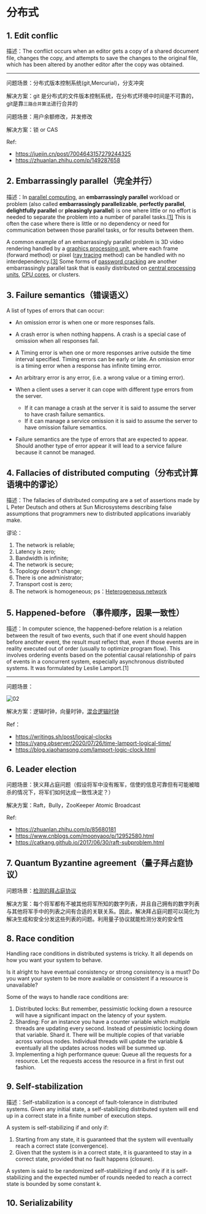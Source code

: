 # 分布式

## 1. Edit conflic

描述：The conflict occurs when an editor gets a copy of a shared document file, changes the copy, and attempts to save the changes to the original file, which has been altered by another editor after the copy was obtained.

---------------------

问题场景：分布式版本控制系统(git,Mercurial)，分支冲突

解决方案：git 是分布式的文件版本控制系统，在分布式环境中时间是不可靠的，git是靠`三路合并算法`进行合并的

问题场景：用户余额修改，并发修改

解决方案：锁 or CAS

Ref:

- https://juejin.cn/post/7004643157279244325
- https://zhuanlan.zhihu.com/p/149287658

## 2. Embarrassingly parallel（完全并行）

描述：In [parallel computing](https://en.wikipedia.org/wiki/Parallel_computing), an **embarrassingly parallel** workload or problem (also called **embarrassingly parallelizable**, **perfectly parallel**, **delightfully parallel** or **pleasingly parallel**) is one where little or no effort is needed to separate the problem into a number of parallel tasks.[[1\]](https://en.wikipedia.org/wiki/Embarrassingly_parallel#cite_note-1) This is often the case where there is little or no dependency or need for communication between those parallel tasks, or for results between them.

A common example of an embarrassingly parallel problem is 3D video rendering handled by a [graphics processing unit](https://en.wikipedia.org/wiki/Graphics_processing_unit), where each frame (forward method) or pixel ([ray tracing](https://en.wikipedia.org/wiki/Ray_tracing_(graphics)) method) can be handled with no interdependency.[[3\]](https://en.wikipedia.org/wiki/Embarrassingly_parallel#cite_note-ChalmersReinhard2011-3) Some forms of [password cracking](https://en.wikipedia.org/wiki/Password_cracking) are another embarrassingly parallel task that is easily distributed on [central processing units](https://en.wikipedia.org/wiki/Central_processing_unit), [CPU cores](https://en.wikipedia.org/wiki/CPU_core), or clusters.

## 3. Failure semantics（错误语义）
A list of types of errors that can occur:

- An omission error is when one or more responses fails. 

- A crash error is when nothing happens. A crash is a special case of omission when all responses fail.
- A Timing error is when one or more responses arrive outside the time interval specified. Timing errors can be early or late. An omission error is a timing error when a response has infinite timing error.
- An arbitrary error is any error, (i.e. a wrong value or a timing error).
- When a client uses a server it can cope with different type errors from the server.
  - If it can manage a crash at the server it is said to assume the server to have crash failure semantics.
  - If it can manage a service omission it is said to assume the server to have omission failure semantics.
- Failure semantics are the type of errors that are expected to appear.
Should another type of error appear it will lead to a service failure because it cannot be managed.


## 4. Fallacies of distributed computing（分布式计算语境中的谬论）

描述：The fallacies of distributed computing are a set of assertions made by L Peter Deutsch and others at Sun Microsystems describing false assumptions that programmers new to distributed applications invariably make.

谬论：
1. The network is reliable;
2. Latency is zero;
3. Bandwidth is infinite;
4. The network is secure;
5. Topology doesn't change;
6. There is one administrator;
7. Transport cost is zero;
8. The network is homogeneous; ps：[Heterogeneous network](https://en.wikipedia.org/wiki/Heterogeneous_network)

## 5. Happened-before （事件顺序，因果一致性）
描述：In computer science, the happened-before relation is a relation between the result of two events, such that if one event should happen before another event, the result must reflect that, even if those events are in reality executed out of order (usually to optimize program flow). This involves ordering events based on the potential causal relationship of pairs of events in a concurrent system, especially asynchronous distributed systems. It was formulated by Leslie Lamport.[1]

---------------------

问题场景：

![02](/Users/yongchang.zhang/Downloads/02.jpg)

解决方案：逻辑时钟，向量时钟，[混合逻辑时钟](http://yang.observer/2020/12/16/hlc/)

Ref：

- https://writings.sh/post/logical-clocks
- https://yang.observer/2020/07/26/time-lamport-logical-time/
- https://blog.xiaohansong.com/lamport-logic-clock.html


## 6. Leader election

问题场景：狭义拜占庭问题（假设将军中没有叛军，信使的信息可靠但有可能被暗杀的情况下，将军们如何达成一致性决定？）

解决方案：Raft，Bully，ZooKeeper Atomic Broadcast

Ref:

- https://zhuanlan.zhihu.com/p/85680181
- https://www.cnblogs.com/moonyaoo/p/12952580.html
- https://catkang.github.io/2017/06/30/raft-subproblem.html

## 7. Quantum Byzantine agreement（量子拜占庭协议）

问题场景：[检测的拜占庭协议](http://www.infocomm-journal.com/cjnis/article/2016/2096-109x/2096-109x-2-11-00030.shtml)

解决方案：每个将军都有不被其他将军所知的数字列表，并且自己拥有的数字列表与其他将军手中的列表之间有合适的关联关系。因此，解决拜占庭问题可以简化为解决生成和安全分发这些列表的问题。利用量子协议就能检测分发的安全性

## 8. Race condition

Handling race conditions in distributed systems is tricky. It all depends on how you want your system to behave.

Is it alright to have eventual consistency or strong consistency is a must?
Do you want your system to be more available or consistent if a resource is unavailable?

Some of the ways to handle race conditions are:

1. Distributed locks: But remember, pessimistic locking down a resource will have a significant impact on the latency of your system.
2. Sharding: For an instance you have a counter variable which multiple threads are updating every second. Instead of pessimistic locking down that variable.
Shard it. There will be multiple copies of that variable across various nodes. Individual threads will update the variable & eventually all the updates across nodes will be summed up.
3. Implementing a high performance queue: Queue all the requests for a resource. Let the requests access the resource in a first in first out fashion.

## 9. Self-stabilization

描述：Self-stabilization is a concept of fault-tolerance in distributed systems. Given any initial state, a self-stabilizing distributed system will end up in a correct state in a finite number of execution steps.

A system is self-stabilizing if and only if:

1. Starting from any state, it is guaranteed that the system will eventually reach a correct state (convergence).
2. Given that the system is in a correct state, it is guaranteed to stay in a correct state, provided that no fault happens (closure).

A system is said to be randomized self-stabilizing if and only if it is self-stabilizing and the expected number of rounds needed to reach a correct state is bounded by some constant k.


## 10. Serializability

